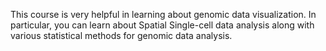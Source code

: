 This course is very helpful in learning about genomic data visualization. In particular, you can learn about Spatial Single-cell data analysis along with various statistical methods for genomic data analysis. 
